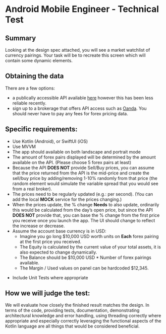 # Android Mobile Engineer - Technical Test

## Summary

Looking at the design spec attached, you will see a market watchlist of currency pairings. Your task will be to recreate this screen which will contain some dynamic elements. 

## Obtaining the data

There are a few options:
- a publically accessible API available [here](https://www.freeforexapi.com/Home/Api) however this has been less reliable recently.
- sign up to a brokerage that offers API access such as [Oanda](https://developer.oanda.com/). You should never have to pay any fees for forex pricing data.
 
## Specific requirements:
 
- Use Kotlin (Android), or SwiftUI (iOS)
- Use MVVM
- The app should available on both landscape and portrait mode
- The amount of forex pairs displayed will be determined by the amount available on the API. (Please choose 5 forex pairs at least)
- Because the API **DOES NOT** provide Sell/Buy prices, you can assume that the price returned from the API is the mid-price and create the sell/buy price by adding/removing 1-10% randomly from that price (the random element would simulate the variable spread that you would see from a real broker).
- The prices need to be regularly updated (e.g.: per second). (You can add the local **MOCK** service for the prices changing.)
- When the prices update, the % change **Needs** to also update, ordinarily this would be calculated from the day’s open price, but since the API **DOES NOT** provide that, you can base the % change from the first price you receive once you launch the app. The UI should change to reflect the increase or decrease.
- Assume the account base currency is in USD:
    * Imagine you go long $10,000 USD worth units on **Each** forex pairing at the first price you received.
    * The Equity is calculated by the current value of your total assets, it is also expected to change dynamically.
    * The Balance should be $10,000 USD * Number of forex pairings available.
    * The Margin / Used values on panel can be hardcoded $12,345.
* Include Unit Tests where appropriate
 
## How we will judge the test:
 
We will evaluate how closely the finished result matches the design. In terms of the code, providing tests, documentation, demonstrating architectural knowledge and error handling, using threading correctly where appropriate and especially correctly leveraging the functional aspects of the Kotlin language are all things that would be considered beneficial. 
